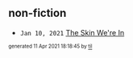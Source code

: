 ## non-fiction


* <code>Jan 10, 2021</code> [The Skin We're In](2021-01-10T16-54-31-the-skin-we're-in.md)

<sup><sub>generated 11 Apr 2021 18:18:45 by <a href='https://github.com/senorprogrammer/til'>til</a></sub></sup>

